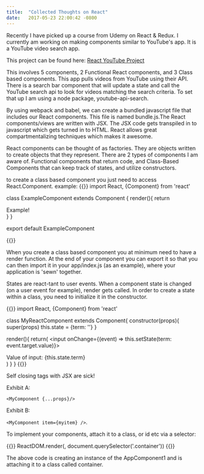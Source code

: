 ```yaml
---
title:  "Collected Thoughts on React"
date:   2017-05-23 22:00:42 -0800
---
```


Recently I have picked up a course from Udemy on React & Redux. I currently am working on making components similar to YouTube's app. It is a YouTube video search app.

This project can be found here:
[React YouTube Project](https://github.com/WarrenU/ReduxSimpleStarterClone)

This involves 5 components, 2 Functional React components, and 3 Class based components. This app pulls videos from YouTube using their API. There is a search bar component that will update a state and call the YouTube search api to look for videos matching the search criteria. To set that up I am using a node package, youtube-api-search.

By using webpack and babel, we can create a bundled javascript file that includes our React components. This file is named bundle.js.The React components/views are written with JSX. The JSX code gets transpiled in to javascript which gets turned in to HTML. React allows great compartmentalizing techniques which makes it awesome.

React components can be thought of as factories. They are objects written to create objects that they represent. There are 2 types of components I am aware of. Functional components that return code, and Class-Based Components that can keep track of states, and utilize constructors.

to create a class based component you just need to access React.Component.
example:
{{<highlight javascript>}}
import React, {Component} from 'react'

class ExampleComponent extends Component {
  render(){
    return <div>Example!<div>
  }
}

export default ExampleComponent

{{</highlight>}}

When you create a class based component you at minimum need to have a render function. At the end of your component you can export it so that you can then import it in your app/index.js (as an example), where your application is 'sewn' together.

States are react-tant to user events. When a component state is changed (on a user event for example), render gets called. In order to create a state within a class, you need to initialize it in the constructor.

{{<highlight javascript>}}
import React, {Component} from 'react'

class MyReactComponent extends Component{
  constructor(props){
    super(props)
    this.state = {term: ''}
  }

  render(){
    return(
      <input onChange={(event) => this.setState(term: event.target.value)}>
      <div>Value of input: {this.state.term}<div>
    )
  }
}
{{</highlight>}}


Self closing tags with JSX are sick!

Exhibit A:

 ```<MyComponent {...props}/>```
 
Exhibit B:

```<MyComponent item={myitem} />```.

To implement your components, attach it to a class, or id etc via a selector:

{{<highlight javascript>}}
ReactDOM.render(<AppComponent1>, document.querySelector('.container'))
{{</highlight>}}

The above code is creating an instance of the AppComponent1 and is attaching it to a class called container.